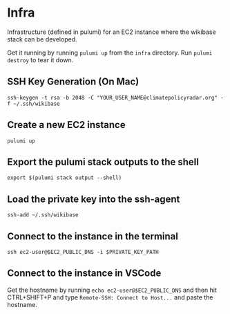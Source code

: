 # Infra

Infrastructure (defined in pulumi) for an EC2 instance where the wikibase stack can be developed.

Get it running by running `pulumi up` from the `infra` directory. Run `pulumi destroy` to tear it down.

## SSH Key Generation (On Mac)

```shell
ssh-keygen -t rsa -b 2048 -C "YOUR_USER_NAME@climatepolicyradar.org" -f ~/.ssh/wikibase
```

## Create a new EC2 instance

```shell
pulumi up
```

## Export the pulumi stack outputs to the shell

```shell
export $(pulumi stack output --shell)
```

## Load the private key into the ssh-agent

```shell
ssh-add ~/.ssh/wikibase
```

## Connect to the instance in the terminal

```shell
ssh ec2-user@$EC2_PUBLIC_DNS -i $PRIVATE_KEY_PATH
```

## Connect to the instance in VSCode

Get the hostname by running `echo ec2-user@$EC2_PUBLIC_DNS` and then hit CTRL+SHIFT+P and type `Remote-SSH: Connect to Host...` and paste the hostname.
